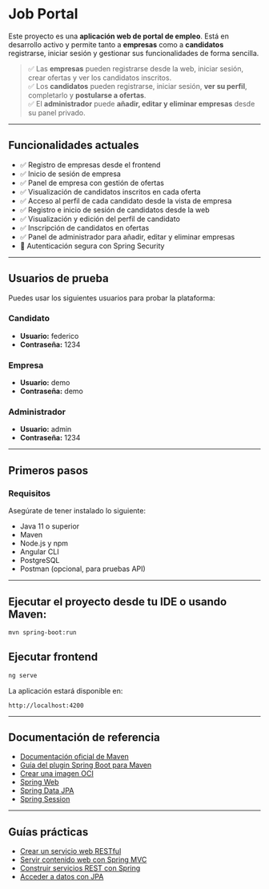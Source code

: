 # Job Portal

Este proyecto es una **aplicación web de portal de empleo**. Está en desarrollo activo y permite tanto a **empresas** como a **candidatos** registrarse, iniciar sesión y gestionar sus funcionalidades de forma sencilla.

> ✅ Las **empresas** pueden registrarse desde la web, iniciar sesión, crear ofertas y ver los candidatos inscritos.  
> ✅ Los **candidatos** pueden registrarse, iniciar sesión, **ver su perfil**, completarlo y **postularse a ofertas**.  
> ✅ El **administrador** puede **añadir, editar y eliminar empresas** desde su panel privado.  

---

## Funcionalidades actuales

- ✅ Registro de empresas desde el frontend  
- ✅ Inicio de sesión de empresa  
- ✅ Panel de empresa con gestión de ofertas  
- ✅ Visualización de candidatos inscritos en cada oferta  
- ✅ Acceso al perfil de cada candidato desde la vista de empresa  
- ✅ Registro e inicio de sesión de candidatos desde la web  
- ✅ Visualización y edición del perfil de candidato  
- ✅ Inscripción de candidatos en ofertas  
- ✅ Panel de administrador para añadir, editar y eliminar empresas  
- 🔐 Autenticación segura con Spring Security  

---

## Usuarios de prueba

Puedes usar los siguientes usuarios para probar la plataforma:

### Candidato
- **Usuario:** federico  
- **Contraseña:** 1234

### Empresa
- **Usuario:** demo  
- **Contraseña:** demo

### Administrador
- **Usuario:** admin  
- **Contraseña:** 1234

---

## Primeros pasos

### Requisitos

Asegúrate de tener instalado lo siguiente:

- Java 11 o superior  
- Maven  
- Node.js y npm  
- Angular CLI  
- PostgreSQL  
- Postman (opcional, para pruebas API)

---

## Ejecutar el proyecto desde tu IDE o usando Maven:


```
mvn spring-boot:run
```

## Ejecutar frontend

```bash
ng serve
```

La aplicación estará disponible en:

```
http://localhost:4200
```

---

## Documentación de referencia

- [Documentación oficial de Maven](https://maven.apache.org/guides/index.html)  
- [Guía del plugin Spring Boot para Maven](https://docs.spring.io/spring-boot/docs/2.7.7/maven-plugin/reference/html/)  
- [Crear una imagen OCI](https://docs.spring.io/spring-boot/docs/2.7.7/maven-plugin/reference/html/#build-image)  
- [Spring Web](https://docs.spring.io/spring-boot/docs/2.7.7/reference/htmlsingle/#web)  
- [Spring Data JPA](https://docs.spring.io/spring-boot/docs/2.7.7/reference/htmlsingle/#data.sql.jpa-and-spring-data)  
- [Spring Session](https://docs.spring.io/spring-session/reference/)

---

## Guías prácticas

- [Crear un servicio web RESTful](https://spring.io/guides/gs/rest-service/)  
- [Servir contenido web con Spring MVC](https://spring.io/guides/gs/serving-web-content/)  
- [Construir servicios REST con Spring](https://spring.io/guides/tutorials/rest/)  
- [Acceder a datos con JPA](https://spring.io/guides/gs/accessing-data-jpa/)
